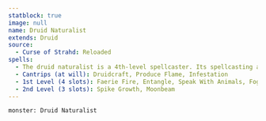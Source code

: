 ```yaml
---
statblock: true
image: null
name: Druid Naturalist
extends: Druid
source:
  - Curse of Strahd: Reloaded
spells:
  - The druid naturalist is a 4th-level spellcaster. Its spellcasting ability is Wisdom (spell save DC 12, +4 to hit with spell attacks). It has the following druid spells prepared
  - Cantrips (at will): Druidcraft, Produce Flame, Infestation
  - 1st Level (4 slots): Faerie Fire, Entangle, Speak With Animals, Fog Cloud
  - 2nd Level (3 slots): Spike Growth, Moonbeam
---
```


```statblock
monster: Druid Naturalist
```

```dataviewjs
```